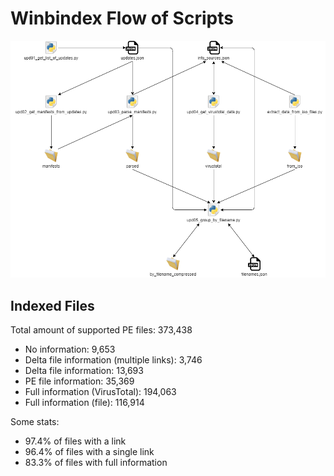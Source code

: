 # Winbindex Flow of Scripts

![winbindex-scripts-flow.png](winbindex-scripts-flow.png)

## Indexed Files

<!--FileStats-->
Total amount of supported PE files: 373,438

* No information: 9,653
* Delta file information (multiple links): 3,746
* Delta file information: 13,693
* PE file information: 35,369
* Full information (VirusTotal): 194,063
* Full information (file): 116,914

Some stats:

* 97.4% of files with a link
* 96.4% of files with a single link
* 83.3% of files with full information
<!--/FileStats-->
